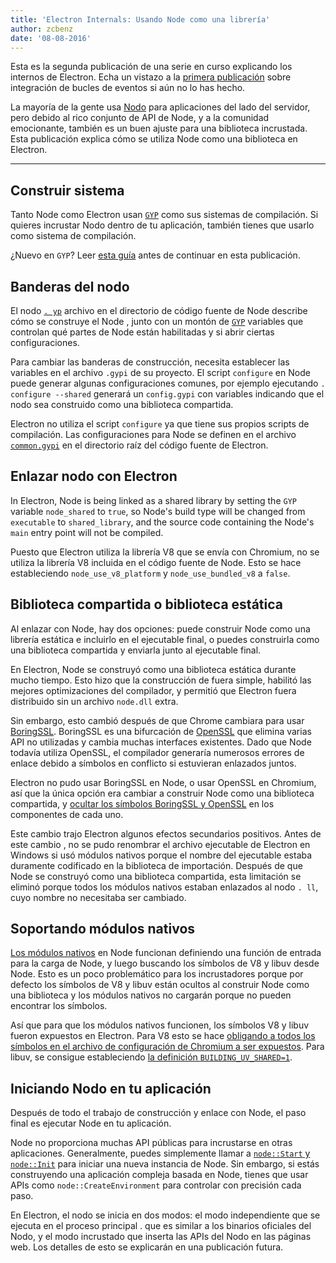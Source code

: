 ```yaml
---
title: 'Electron Internals: Usando Node como una librería'
author: zcbenz
date: '08-08-2016'
---
```


Esta es la segunda publicación de una serie en curso explicando los internos de Electron. Echa un vistazo a la [primera publicación](https://electronjs.org/blog/2016/07/28/electron-internals-node-integration) sobre integración de bucles de eventos si aún no lo has hecho.

La mayoría de la gente usa [Nodo](https://nodejs.org) para aplicaciones del lado del servidor, pero debido al rico conjunto de API de Node, y a la comunidad emocionante, también es un buen ajuste para una biblioteca incrustada. Esta publicación explica cómo se utiliza Node como una biblioteca en Electron.

---

## Construir sistema

Tanto Node como Electron usan [`GYP`](https://gyp.gsrc.io) como sus sistemas de compilación. Si quieres incrustar Nodo dentro de tu aplicación, también tienes que usarlo como sistema de compilación.

¿Nuevo en `GYP`? Leer [esta guía](https://gyp.gsrc.io/docs/UserDocumentation.md) antes de continuar en esta publicación.

## Banderas del nodo

El nodo [`. yp`](https://github.com/nodejs/node/blob/v6.3.1/node.gyp) archivo en el directorio de código fuente de Node describe cómo se construye el Node , junto con un montón de [`GYP`](https://gyp.gsrc.io) variables que controlan qué partes de Node están habilitadas y si abrir ciertas configuraciones.

Para cambiar las banderas de construcción, necesita establecer las variables en el archivo `.gypi` de su proyecto. El script `configure` en Node puede generar algunas configuraciones comunes, por ejemplo ejecutando `. configure --shared` generará un `config.gypi` con variables indicando que el nodo sea construido como una biblioteca compartida.

Electron no utiliza el script `configure` ya que tiene sus propios scripts de compilación. Las configuraciones para Node se definen en el archivo [`common.gypi`](https://github.com/electron/electron/blob/master/common.gypi) en el directorio raíz del código fuente de Electron.

## Enlazar nodo con Electron

In Electron, Node is being linked as a shared library by setting the `GYP` variable `node_shared` to `true`, so Node's build type will be changed from `executable` to `shared_library`, and the source code containing the Node's `main` entry point will not be compiled.

Puesto que Electron utiliza la librería V8 que se envía con Chromium, no se utiliza la librería V8 incluida en el código fuente de Node. Esto se hace estableciendo `node_use_v8_platform` y `node_use_bundled_v8` a `false`.

## Biblioteca compartida o biblioteca estática

Al enlazar con Node, hay dos opciones: puede construir Node como una librería estática e incluirlo en el ejecutable final, o puedes construirla como una biblioteca compartida y enviarla junto al ejecutable final.

En Electron, Node se construyó como una biblioteca estática durante mucho tiempo. Esto hizo que la construcción de fuera simple, habilitó las mejores optimizaciones del compilador, y permitió que Electron fuera distribuido sin un archivo `node.dll` extra.

Sin embargo, esto cambió después de que Chrome cambiara para usar [BoringSSL](https://boringssl.googlesource.com/boringssl). BoringSSL es una bifurcación de [OpenSSL](https://www.openssl.org) que elimina varias API no utilizadas y cambia muchas interfaces existentes. Dado que Node todavía utiliza OpenSSL, el compilador generaría numerosos errores de enlace debido a símbolos en conflicto si estuvieran enlazados juntos.

Electron no pudo usar BoringSSL en Node, o usar OpenSSL en Chromium, así que la única opción era cambiar a construir Node como una biblioteca compartida, y [ocultar los símbolos BoringSSL y OpenSSL](https://github.com/electron/electron/blob/v1.3.2/common.gypi#L209-L218) en los componentes de cada uno.

Este cambio trajo Electron algunos efectos secundarios positivos. Antes de este cambio , no se pudo renombrar el archivo ejecutable de Electron en Windows si usó módulos nativos porque el nombre del ejecutable estaba duramente codificado en la biblioteca de importación. Después de que Node se construyó como una biblioteca compartida, esta limitación se eliminó porque todos los módulos nativos estaban enlazados al nodo `. ll`, cuyo nombre no necesitaba ser cambiado.

## Soportando módulos nativos

[Los módulos nativos](https://nodejs.org/api/addons.html) en Node funcionan definiendo una función de entrada para la carga de Node, y luego buscando los símbolos de V8 y libuv desde Node. Esto es un poco problemático para los incrustadores porque por defecto los símbolos de V8 y libuv están ocultos al construir Node como una biblioteca y los módulos nativos no cargarán porque no pueden encontrar los símbolos.

Así que para que los módulos nativos funcionen, los símbolos V8 y libuv fueron expuestos en Electron. Para V8 esto se hace [obligando a todos los símbolos en el archivo de configuración de Chromium a ser expuestos](https://github.com/electron/libchromiumcontent/blob/v51.0.2704.61/chromiumcontent/chromiumcontent.gypi#L104-L122). Para libuv, se consigue estableciendo [la definición `BUILDING_UV_SHARED=1`](https://github.com/electron/electron/blob/v1.3.2/common.gypi#L219-L228).

## Iniciando Nodo en tu aplicación

Después de todo el trabajo de construcción y enlace con Node, el paso final es ejecutar Node en tu aplicación.

Node no proporciona muchas API públicas para incrustarse en otras aplicaciones. Generalmente, puedes simplemente llamar a [`node::Start` y `node::Init`](https://github.com/nodejs/node/blob/v6.3.1/src/node.h#L187-L191) para iniciar una nueva instancia de Node. Sin embargo, si estás construyendo una aplicación compleja basada en Node, tienes que usar APIs como `node::CreateEnvironment` para controlar con precisión cada paso.

En Electron, el nodo se inicia en dos modos: el modo independiente que se ejecuta en el proceso principal . que es similar a los binarios oficiales del Nodo, y el modo incrustado que inserta las APIs del Nodo en las páginas web. Los detalles de esto se explicarán en una publicación futura.

